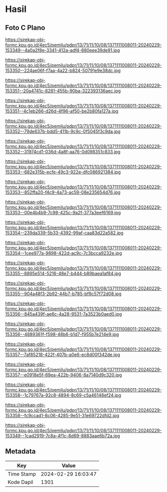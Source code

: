 # Hasil

## Foto C Plano

https://sirekap-obj-formc.kpu.go.id/4ec5/pemilu/pdpr/13/71/11/10/08/1371111008011-20240229-153349--4a0a2f8e-3341-412a-adf4-880eee39de91.jpg

https://sirekap-obj-formc.kpu.go.id/4ec5/pemilu/pdpr/13/71/11/10/08/1371111008011-20240229-153350--224ae06f-f7aa-4a22-b824-50791e9e38dc.jpg

https://sirekap-obj-formc.kpu.go.id/4ec5/pemilu/pdpr/13/71/11/10/08/1371111008011-20240229-153351--20a4741c-8281-455b-90ba-322393136aec.jpg

https://sirekap-obj-formc.kpu.go.id/4ec5/pemilu/pdpr/13/71/11/10/08/1371111008011-20240229-153351--4c1eb266-d26d-4f96-af50-be2b80fa127a.jpg

https://sirekap-obj-formc.kpu.go.id/4ec5/pemilu/pdpr/13/71/11/10/08/1371111008011-20240229-153352--79de637b-bdd5-411b-9c9c-0f5045f3c9da.jpg

https://sirekap-obj-formc.kpu.go.id/4ec5/pemilu/pdpr/13/71/11/10/08/1371111008011-20240229-153352--31974cd1-036d-4a8f-aa76-0d098351c833.jpg

https://sirekap-obj-formc.kpu.go.id/4ec5/pemilu/pdpr/13/71/11/10/08/1371111008011-20240229-153353--682e315b-ecfe-49c3-922e-dfc086921384.jpg

https://sirekap-obj-formc.kpu.go.id/4ec5/pemilu/pdpr/13/71/11/10/08/1371111008011-20240229-153353--852ffa20-f4c9-4a73-ac59-08e235654d76.jpg

https://sirekap-obj-formc.kpu.go.id/4ec5/pemilu/pdpr/13/71/11/10/08/1371111008011-20240229-153353--00e4b4b9-7c98-425c-9a2f-377a3eef6169.jpg

https://sirekap-obj-formc.kpu.go.id/4ec5/pemilu/pdpr/13/71/11/10/08/1371111008011-20240229-153354--239da339-5b33-4392-99af-caa83d22a582.jpg

https://sirekap-obj-formc.kpu.go.id/4ec5/pemilu/pdpr/13/71/11/10/08/1371111008011-20240229-153354--1cee977a-9898-422d-ac9c-7c3bcca9232e.jpg

https://sirekap-obj-formc.kpu.go.id/4ec5/pemilu/pdpr/13/71/11/10/08/1371111008011-20240229-153355--8895e514-5216-48e7-b444-b89baea1af84.jpg

https://sirekap-obj-formc.kpu.go.id/4ec5/pemilu/pdpr/13/71/11/10/08/1371111008011-20240229-153355--904a48f3-2b92-44b7-b785-bf9c57f72d08.jpg

https://sirekap-obj-formc.kpu.go.id/4ec5/pemilu/pdpr/13/71/11/10/08/1371111008011-20240229-153356--845a439f-ae6c-4a28-9531-7a3523b0aed0.jpg

https://sirekap-obj-formc.kpu.go.id/4ec5/pemilu/pdpr/13/71/11/10/08/1371111008011-20240229-153356--4889361f-f598-48b6-b1d7-f955b7e214e9.jpg

https://sirekap-obj-formc.kpu.go.id/4ec5/pemilu/pdpr/13/71/11/10/08/1371111008011-20240229-153357--7af85218-422f-407b-a0e6-ec8d00f342de.jpg

https://sirekap-obj-formc.kpu.go.id/4ec5/pemilu/pdpr/13/71/11/10/08/1371111008011-20240229-153357--e0918e5f-69ea-422b-9406-8a7140d9c320.jpg

https://sirekap-obj-formc.kpu.go.id/4ec5/pemilu/pdpr/13/71/11/10/08/1371111008011-20240229-153358--1c79767a-92c8-4894-8c69-c5a46148ef24.jpg

https://sirekap-obj-formc.kpu.go.id/4ec5/pemilu/pdpr/13/71/11/10/08/1371111008011-20240229-153358--fc9ccad1-8c06-4285-9e51-31e69722dfd2.jpg

https://sirekap-obj-formc.kpu.go.id/4ec5/pemilu/pdpr/13/71/11/10/08/1371111008011-20240229-153349--1cad2919-7c8a-4f1c-8d69-8883aae6b72a.jpg


## Metadata

| Key        | Value               |
| ---------- | ------------------- |
| Time Stamp | 2024-02-29 16:03:47 |
| Kode Dapil | 1301                |



